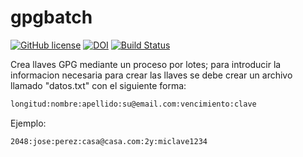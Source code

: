 # gpgbatch

[![GitHub license](https://sinfallas.files.wordpress.com/2016/02/gpl.png)](https://github.com/sinfallas/gpgbatch/blob/master/LICENSE)
[![DOI](https://zenodo.org/badge/4102/sinfallas/gpgbatch.svg)](https://zenodo.org/badge/latestdoi/4102/sinfallas/gpgbatch)
[![Build Status](https://travis-ci.org/sinfallas/gpgbatch.svg?branch=master)](https://travis-ci.org/sinfallas/gpgbatch)

Crea llaves GPG mediante un proceso por lotes; para introducir la informacion necesaria para crear las llaves se debe crear un archivo llamado "datos.txt" con el siguiente forma:

```bash
longitud:nombre:apellido:su@email.com:vencimiento:clave
```

Ejemplo:

```bash
2048:jose:perez:casa@casa.com:2y:miclave1234
```
